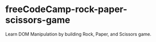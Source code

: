 # freeCodeCamp-rock-paper-scissors-game
Learn DOM Manipulation by building  Rock, Paper, and Scissors game.
